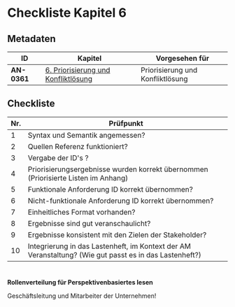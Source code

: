 # Checkliste Kapitel 6

## Metadaten
| ID | Kapitel | Vorgesehen für |
|---|---|---|
| <a name="AN-0361">**AN-0361**</a> | [6. Priorisierung und Konfliktlösung](../../06.-priorisierung-und-konfliktloesung.md) | Priorisierung und Konfliktlösung |

## Checkliste
| Nr\. | Prüfpunkt |
|---|---|
|  1 | Syntax und Semantik angemessen?  |
|  2 | Quellen Referenz funktioniert? |
|  3 | Vergabe der ID's ? |
|  4 | Priorisierungsergebnisse wurden korrekt übernommen (Priorisierte Listen im Anhang) |
|  5 | Funktionale Anforderung ID korrekt übernommen? |
|  6 | Nicht-funktionale Anforderung ID korrekt übernommen? |
|  7 | Einheitliches Format vorhanden? |
|  8 | Ergebnisse sind gut veranschaulicht? |
|  9 | Ergebnisse konsistent mit den Zielen der Stakeholder? |
|  10 | Integrierung in das Lastenheft, im Kontext der AM Veranstaltung? (Wie gut passt es in das Lastenheft?) |

#
**Rollenverteilung für Perspektivenbasiertes lesen**

Geschäftsleitung und Mitarbeiter der Unternehmen!


